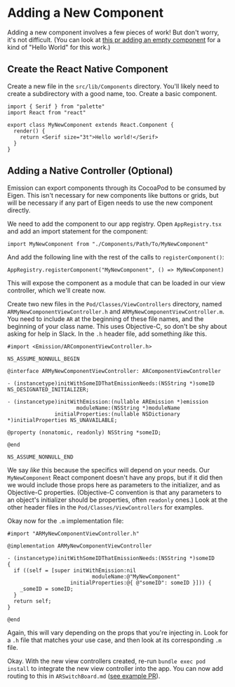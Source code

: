 # Adding a New Component

Adding a new component involves a few pieces of work! But don't worry, it's not difficult. (You can look at [this pr adding an empty component](https://github.com/artsy/emission/pull/1003) for a kind of "Hello World" for this work.)

## Create the React Native Component

Create a new file in the `src/lib/Components` directory. You'll likely need to create a subdirectory with a good name, too. Create a basic component.

```tsx
import { Serif } from "palette"
import React from "react"

export class MyNewComponent extends React.Component {
  render() {
    return <Serif size="3t">Hello world!</Serif>
  }
}
```

## Adding a Native Controller (Optional)

Emission can export components through its CocoaPod to be consumed by Eigen. This isn't necessary for new components like buttons or grids, but will be necessary if any part of Eigen needs to use the new component directly.

We need to add the component to our app registry. Open `AppRegistry.tsx` and add an import statement for the component:

```tsx
import MyNewComponent from "./Components/Path/To/MyNewComponent"
```

And add the following line with the rest of the calls to `registerComponent()`:

```tsx
AppRegistry.registerComponent("MyNewComponent", () => MyNewComponent)
```

This will expose the component as a module that can be loaded in our view controller, which we'll create now.

Create two new files in the `Pod/Classes/ViewControllers` directory, named `ARMyNewComponentViewController.h` and `ARMyNewComponentViewController.m`. You need to include `AR` at the beginning of these file names, and the beginning of your class name. This uses Objective-C, so don't be shy about asking for help in Slack. In the `.h` header file, add something _like_ this.

```objc
#import <Emission/ARComponentViewController.h>

NS_ASSUME_NONNULL_BEGIN

@interface ARMyNewComponentViewController: ARComponentViewController

- (instancetype)initWithSomeIDThatEmissionNeeds:(NSString *)someID NS_DESIGNATED_INITIALIZER;

- (instancetype)initWithEmission:(nullable AREmission *)emission
                      moduleName:(NSString *)moduleName
               initialProperties:(nullable NSDictionary *)initialProperties NS_UNAVAILABLE;

@property (nonatomic, readonly) NSString *someID;

@end

NS_ASSUME_NONNULL_END
```

We say _like_ this because the specifics will depend on your needs. Our `MyNewComponent` React component doesn't have any props, but if it did then we would include those props here as parameters to the initializer, and as Objective-C properties. (Objective-C convention is that any parameters to an object's initializer should be properties, often `readonly` ones.) Look at the other header files in the `Pod/Classes/ViewControllers` for examples.

Okay now for the `.m` implementation file:

```objc
#import "ARMyNewComponentViewController.h"

@implementation ARMyNewComponentViewController

- (instancetype)initWithSomeIDThatEmissionNeeds:(NSString *)someID
{
  if ((self = [super initWithEmission:nil
                           moduleName:@"MyNewComponent"
                    initialProperties:@{ @"someID": someID }])) {
    _someID = someID;
  }
  return self;
}

@end
```

Again, this will vary depending on the props that you're injecting in. Look for a `.h` file that matches your use case, and then look at its corresponding `.m` file.

Okay. With the new view controllers created, re-run `bundle exec pod install` to integrate the new view controller into the app. You can now add routing to this in `ARSwitchBoard.md` ([see example PR](https://github.com/artsy/eigen/pull/3039)).
